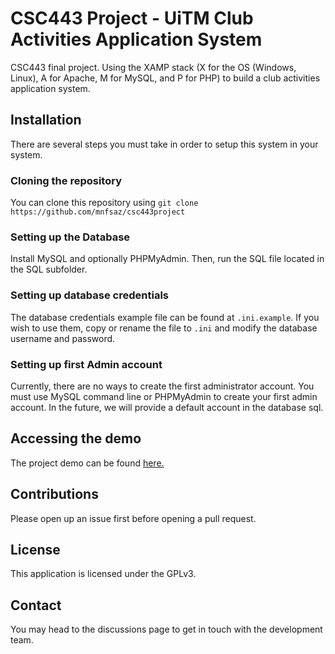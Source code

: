 # CSC443 Project - UiTM Club Activities Application System
CSC443 final project. Using the XAMP stack (X for the OS (Windows, Linux), A for Apache, M for MySQL, and P for PHP) to build a club activities application system.

## Installation
There are several steps you must take in order to setup this system in your system.

### Cloning the repository
You can clone this repository using `git clone https://github.com/mnfsaz/csc443project`

### Setting up the Database
Install MySQL and optionally PHPMyAdmin. Then, run the SQL file located in the SQL subfolder.

### Setting up database credentials
The database credentials example file can be found at `.ini.example`. If you wish to use them, copy or rename the file to `.ini` and modify the database username and password.

### Setting up first Admin account
Currently, there are no ways to create the first administrator account. You must use MySQL command line or PHPMyAdmin to create your first admin account. In the future, we will provide a default account in the database sql.

## Accessing the demo
The project demo can be found [here.](http://dev.csc.alz.moe/)

## Contributions
Please open up an issue first before opening a pull request.

## License
This application is licensed under the GPLv3.

## Contact
You may head to the discussions page to get in touch with the development team.
